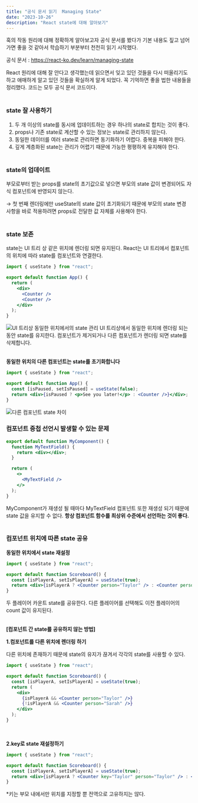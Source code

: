 ```yaml
---
title: "공식 문서 읽기  Managing State"
date: "2023-10-26"
description: "React state에 대해 알아보기"
---
```


훅의 작동 원리에 대해 정확하게 알아보고자 공식 문서를 봤다가 기본 내용도 짚고 넘어가면 좋을 것 같아서 학습하기 부분부터 천천히 읽기 시작했다.

공식 문서 : https://react-ko.dev/learn/managing-state

React 원리에 대해 잘 안다고 생각했는데 읽으면서 잊고 있던 것들을 다시 떠올리기도 하고 애매하게 알고 있던 것들을 확실하게 알게 되었다. 꼭 기억하면 좋을 법한 내용들을 정리했다. 코드는 모두 공식 문서 코드이다.  
&nbsp;

### state 잘 사용하기

1. 두 개 이상의 state를 동시에 업데이트하는 경우 하나의 state로 합치는 것이 좋다.
2. props나 기존 state로 계산할 수 있는 정보는 state로 관리하지 않는다.
3. 동일한 데이터를 여러 state로 관리하면 동기화하기 어렵다. 중복을 피해야 한다.
4. 깊게 계층화된 state는 관리가 어렵기 때문에 가능한 평평하게 유지해야 한다.  
   &nbsp;

### state의 업데이트

부모로부터 받는 props를 state의 초기값으로 넣으면 부모의 state 값이 변경되어도 자식 컴포넌트에 반영되지 않는다.

→ 첫 번째 렌더링에만 useState의 state 값이 초기화되기 때문에 부모의 state 변경 사항을 바로 적용하려면 props로 전달한 값 자체를 사용해야 한다.  
&nbsp;

### state 보존

state는 UI 트리 상 같은 위치에 렌더링 되면 유지된다. React는 UI 트리에서 컴포넌트의 위치에 따라 state를 컴포넌트와 연결한다.

```jsx
import { useState } from "react";

export default function App() {
  return (
    <div>
      <Counter />
      <Counter />
    </div>
  );
}
```

![UI 트리상 동일한 위치에서의 state 관리](https://velog.velcdn.com/images/somin/post/e8e1d678-f8de-41fb-8422-caececc09eba/image.png)
UI 트리상에서 동일한 위치에 렌더링 되는 동안 state를 유지한다. 컴포넌트가 제거되거나 다른 컴포넌트가 렌더링 되면 state를 삭제합니다.  
&nbsp;

**동일한 위치의 다른 컴포넌트는 state를 초기화합니다**

```jsx
import { useState } from "react";

export default function App() {
  const [isPaused, setIsPaused] = useState(false);
  return <div>{isPaused ? <p>See you later!</p> : <Counter />}</div>;
}
```

![다른 컴포넌트 state 차이](https://velog.velcdn.com/images/somin/post/9fcb4b08-18de-466d-b1fd-fee1d789b89a/image.png)

### 컴포넌트 중첩 선언시 발생할 수 있는 문제

```jsx
export default function MyComponent() {
  function MyTextField() {
    return <div></div>;
  }

  return (
    <>
      <MyTextField />
    </>
  );
}
```

MyComponent가 재생성 될 때마다 MyTextField 컴포넌트 또한 재생성 되기 때문에 state 값을 유지할 수 없다. **항상 컴포넌트 함수를 최상위 수준에서 선언하는 것이 좋다.**  
&nbsp;

### 컴포넌트 위치에 따른 state 공유

**동일한 위치에서 state 재설정**

```jsx
import { useState } from "react";

export default function Scoreboard() {
  const [isPlayerA, setIsPlayerA] = useState(true);
  return <div>{isPlayerA ? <Counter person="Taylor" /> : <Counter person="Sarah" />}</div>;
}
```

두 플레이어 카운트 state를 공유한다. 다른 플레이어를 선택해도 이전 플레이어의 count 값이 유지된다.  
&nbsp;

**[컴포넌트 간 state를 공유하지 않는 방법]**

**1.컴포넌트를 다른 위치에 렌더링 하기**

다른 위치에 존재하기 때문에 state의 유지가 끊겨서 각각의 state를 사용할 수 있다.

```jsx
import { useState } from "react";

export default function Scoreboard() {
  const [isPlayerA, setIsPlayerA] = useState(true);
  return (
    <div>
      {isPlayerA && <Counter person="Taylor" />}
      {!isPlayerA && <Counter person="Sarah" />}
    </div>
  );
}
```

&nbsp;

**2.key로 state 재설정하기**

```jsx
import { useState } from "react";

export default function Scoreboard() {
  const [isPlayerA, setIsPlayerA] = useState(true);
  return <div>{isPlayerA ? <Counter key="Taylor" person="Taylor" /> : <Counter key="Sarah" person="Sarah" />}</div>;
}
```

\*키는 부모 내에서만 위치를 지정할 뿐 전역으로 고유하지는 않다.

